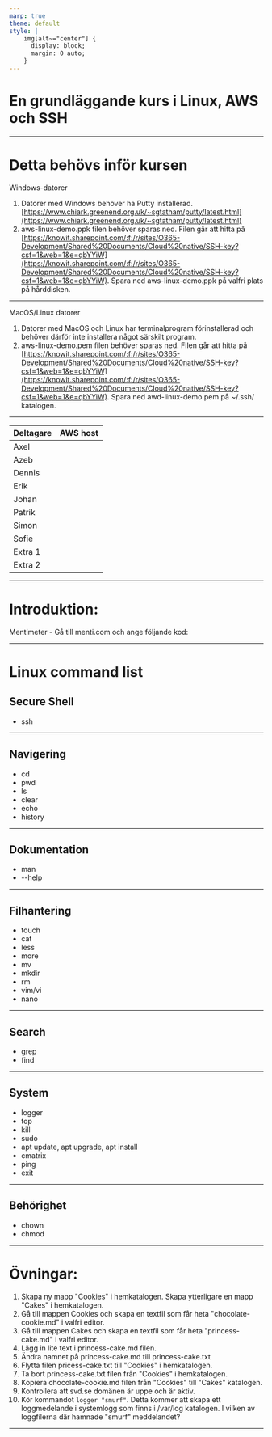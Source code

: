 ```yaml
---
marp: true
theme: default
style: |
    img[alt~="center"] {
      display: block;
      margin: 0 auto;
    }
---
```


# En grundläggande kurs i Linux, AWS och SSH

---

# Detta behövs inför kursen

Windows-datorer
1. Datorer med Windows behöver ha Putty installerad. [https://www.chiark.greenend.org.uk/~sgtatham/putty/latest.html](https://www.chiark.greenend.org.uk/~sgtatham/putty/latest.html)
2. aws-linux-demo.ppk filen behöver sparas ned. Filen går att hitta på [https://knowit.sharepoint.com/:f:/r/sites/O365-Development/Shared%20Documents/Cloud%20native/SSH-key?csf=1&web=1&e=qbYYiW](https://knowit.sharepoint.com/:f:/r/sites/O365-Development/Shared%20Documents/Cloud%20native/SSH-key?csf=1&web=1&e=qbYYiW). Spara ned aws-linux-demo.ppk på valfri plats på hårddisken.

---

MacOS/Linux datorer
1. Datorer med MacOS och Linux har terminalprogram förinstallerad och behöver därför inte installera något särskilt program.
2. aws-linux-demo.pem filen behöver sparas ned. Filen går att hitta på [https://knowit.sharepoint.com/:f:/r/sites/O365-Development/Shared%20Documents/Cloud%20native/SSH-key?csf=1&web=1&e=qbYYiW](https://knowit.sharepoint.com/:f:/r/sites/O365-Development/Shared%20Documents/Cloud%20native/SSH-key?csf=1&web=1&e=qbYYiW). Spara ned awd-linux-demo.pem på ~/.ssh/ katalogen.

---

| Deltagare 	| AWS host 	|
|-----------	|----------	|
| Axel      	|          	|
| Azeb      	|          	|
| Dennis    	|          	|
| Erik      	|          	|
| Johan     	|          	|
| Patrik    	|          	|
| Simon     	|          	|
| Sofie     	|          	|
| Extra 1   	|          	|
| Extra 2   	|          	|

---

# Introduktion:


Mentimeter - Gå till menti.com och ange följande kod:  

---

# Linux command list

## Secure Shell
- ssh

---

## Navigering
- cd
- pwd
- ls
- clear
- echo
- history

---

## Dokumentation
- man
- --help

---

## Filhantering
- touch
- cat
- less
- more
- mv
- mkdir
- rm
- vim/vi
- nano

---

## Search
- grep
- find

---

## System
- logger
- top
- kill
- sudo
- apt update, apt upgrade, apt install
- cmatrix
- ping
- exit

---

## Behörighet
- chown
- chmod

---

# Övningar:
1. Skapa ny mapp "Cookies" i hemkatalogen. Skapa ytterligare en mapp "Cakes" i hemkatalogen.
2. Gå till mappen Cookies och skapa en textfil som får heta "chocolate-cookie.md" i valfri editor. 
3. Gå till mappen Cakes och skapa en textfil som får heta "princess-cake.md" i valfri editor.
4. Lägg in lite text i princess-cake.md filen.
5. Ändra namnet på princess-cake.md till princess-cake.txt
6. Flytta filen pricess-cake.txt till "Cookies" i hemkatalogen.
7. Ta bort princess-cake.txt filen från "Cookies" i hemkatalogen.
8. Kopiera chocolate-cookie.md filen från "Cookies" till "Cakes" katalogen.
9. Kontrollera att svd.se domänen är uppe och är aktiv.
10. Kör kommandot `logger "smurf"`. Detta kommer att skapa ett loggmedelande i systemlogg som finns i /var/log katalogen. I vilken av loggfilerna där hamnade "smurf" meddelandet? 

---
